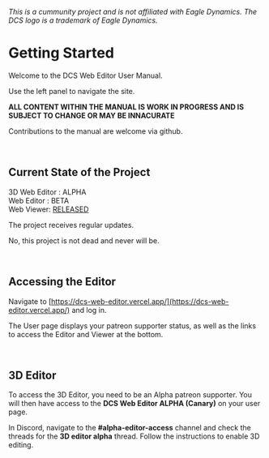 *This is a cummunity project and is not affiliated with Eagle Dynamics. The DCS logo is a trademark of Eagle Dynamics.*

# Getting Started

Welcome to the DCS Web Editor User Manual.

Use the left panel to navigate the site.  

**ALL CONTENT WITHIN THE MANUAL IS WORK IN PROGRESS AND IS SUBJECT TO CHANGE OR MAY BE INNACURATE**  

Contributions to the manual are welcome via github.

&nbsp;

## Current State of the Project

3D Web Editor : ALPHA  
Web Editor : BETA  
Web Viewer: [RELEASED](https://dcs-web-editor.github.io/dcs-web-viewer-deploy/)

The project receives regular updates.

No, this project is not dead and never will be.

&nbsp;

## Accessing the Editor

Navigate to [https://dcs-web-editor.vercel.app/](https://dcs-web-editor.vercel.app/) and log in.

The User page displays your patreon supporter status, as well as the links to access the Editor and Viewer at the bottom.

&nbsp;
  
## 3D Editor

To access the 3D Editor, you need to be an Alpha patreon supporter. You will then have access to the **DCS Web Editor ALPHA (Canary)** on your user page.

In Discord, navigate to the **#alpha-editor-access** channel and check the threads for the **3D editor alpha** thread. Follow the instructions to enable 3D editing.